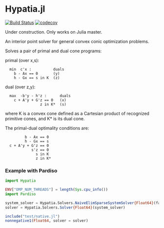 # Hypatia.jl

[![Build Status](https://travis-ci.com/chriscoey/Hypatia.jl.svg?branch=master)](https://travis-ci.com/chriscoey/Hypatia.jl) 
[![codecov](https://codecov.io/gh/chriscoey/Hypatia.jl/branch/master/graph/badge.svg)](https://codecov.io/gh/chriscoey/Hypatia.jl)

Under construction. Only works on Julia master.

An interior point solver for general convex conic optimization problems. 

Solves a pair of primal and dual cone programs:

primal (over x,s):
```
  min  c'x :          duals
    b - Ax == 0       (y)
    h - Gx == s in K  (z)
```
dual (over z,y):
```
  max  -b'y - h'z :      duals
    c + A'y + G'z == 0   (x)
                z in K*  (s)
```
where K is a convex cone defined as a Cartesian product of recognized primitive cones, and K* is its dual cone.

The primal-dual optimality conditions are:
```
         b - Ax == 0
         h - Gx == s
  c + A'y + G'z == 0
            s'z == 0
              s in K
              z in K*
```

### Example with Pardiso

```julia
import Hypatia

ENV["OMP_NUM_THREADS"] = length(Sys.cpu_info())
import Pardiso

system_solver = Hypatia.Solvers.NaiveElimSparseSystemSolver{Float64}(fact_cache = Hypatia.PardisoNonSymCache())
solver = Hypatia.Solvers.Solver{Float64}(system_solver)

include("test/native.jl")
nonnegative1(Float64, solver = solver)
```
